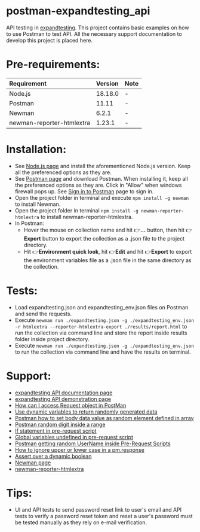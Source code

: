 # postman-expandtesting_api

API testing in [expandtesting](https://practice.expandtesting.com/notes/api/api-docs/). This project contains basic examples on how to use Postman to test API. All the necessary support documentation to develop this project is placed here.

# Pre-requirements:

| Requirement                     | Version        | Note                                                            |
| :------------------------------ |:---------------| :-------------------------------------------------------------- |
| Node.js                         | 18.18.0        | -                                                               |
| Postman                         | 11.11          | -                                                               |
| Newman                          | 6.2.1          | -                                                               |
| newman-reporter-htmlextra       | 1.23.1         | -                                                               |
             
# Installation:

- See [Node.js page](https://nodejs.org/en) and install the aforementioned Node.js version. Keep all the preferenced options as they are.
- See [Postman page](https://www.postman.com/downloads/) and download Postman. When installing it, keep all the preferenced options as they are. Click in "Allow" when windows firewall pops up. See [Sign in to Postman](https://identity.getpostman.com/) page to sign in.
- Open the project folder in terminal and execute ```npm install -g newman``` to install Newman.
- Open the project folder in terminal  ```npm install -g newman-reporter-htmlextra``` to install newman-reporter-htmlextra.
- In Postman:
  - Hover the mouse on collection name and hit :point_right:**...** button, then hit :point_right:**Export** button to export the collection as a .json file to the project directory. 
  - Hit :point_right:**Environment quick look**, hit :point_right:**Edit** and hit :point_right:**Export** to export the environment variables file as a .json file in the same directory as the collection. 

# Tests:

- Load expandtesting.json and expandtesting_env.json files on Postman and send the requests.
- Execute ```newman run ./expandtesting.json -g ./expandtesting_env.json -r htmlextra --reporter-htmlextra-export ./results/report.html``` to run the collection via command line and store the report inside results folder inside project directory.
- Execute ```newman run ./expandtesting.json -g ./expandtesting_env.json``` to run the collection via command line and have the results on terminal.

# Support:

- [expandtesting API documentation page](https://practice.expandtesting.com/notes/api/api-docs/)
- [expandtesting API demonstration page](https://www.youtube.com/watch?v=bQYvS6EEBZc)
- [How can I access Request object in PostMan](https://stackoverflow.com/a/75261021/10519428)
- [Use dynamic variables to return randomly generated data](https://learning.postman.com/docs/tests-and-scripts/write-scripts/variables-list/)
- [Postman how to set body data value as random element defined in array](https://stackoverflow.com/a/64763988/10519428)
- [Postman random digit inside a range](https://stackoverflow.com/q/64763829/10519428)
- [If statement in pre-request script](https://community.postman.com/t/if-statement-in-pre-request-script/39355/2)
- [Global variables undefined in pre-request script](https://community.postman.com/t/global-variables-undefined-in-pre-request-script/21685/4)
- [Postman getting random UserName inside Pre-Request Scripts](https://stackoverflow.com/a/60569258/10519428)
- [How to ignore upper or lower case in a pm.response](https://community.postman.com/t/how-to-ignore-upper-or-lower-case-in-a-pm-response/36416/3)
- [Assert over a dynamic boolean](https://community.postman.com/t/assert-over-a-dynamic-boolean/39137/5)
- [Newman page](https://www.npmjs.com/package/newman)
- [newman-reporter-htmlextra](https://www.npmjs.com/package/newman-reporter-htmlextra)

# Tips:

- UI and API tests to send password reset link to user's email and API tests to verify a password reset token and reset a user's password must be tested manually as they rely on e-mail verification.

